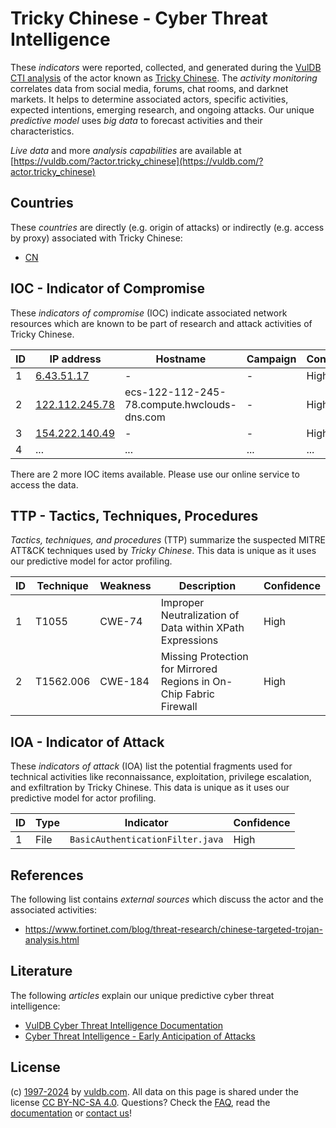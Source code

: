 # Tricky Chinese - Cyber Threat Intelligence

These _indicators_ were reported, collected, and generated during the [VulDB CTI analysis](https://vuldb.com/?kb.cti) of the actor known as [Tricky Chinese](https://vuldb.com/?actor.tricky_chinese). The _activity monitoring_ correlates data from social media, forums, chat rooms, and darknet markets. It helps to determine associated actors, specific activities, expected intentions, emerging research, and ongoing attacks. Our unique _predictive model_ uses _big data_ to forecast activities and their characteristics.

_Live data_ and more _analysis capabilities_ are available at [https://vuldb.com/?actor.tricky_chinese](https://vuldb.com/?actor.tricky_chinese)

## Countries

These _countries_ are directly (e.g. origin of attacks) or indirectly (e.g. access by proxy) associated with Tricky Chinese:

* [CN](https://vuldb.com/?country.cn)

## IOC - Indicator of Compromise

These _indicators of compromise_ (IOC) indicate associated network resources which are known to be part of research and attack activities of Tricky Chinese.

ID | IP address | Hostname | Campaign | Confidence
-- | ---------- | -------- | -------- | ----------
1 | [6.43.51.17](https://vuldb.com/?ip.6.43.51.17) | - | - | High
2 | [122.112.245.78](https://vuldb.com/?ip.122.112.245.78) | ecs-122-112-245-78.compute.hwclouds-dns.com | - | High
3 | [154.222.140.49](https://vuldb.com/?ip.154.222.140.49) | - | - | High
4 | ... | ... | ... | ...

There are 2 more IOC items available. Please use our online service to access the data.

## TTP - Tactics, Techniques, Procedures

_Tactics, techniques, and procedures_ (TTP) summarize the suspected MITRE ATT&CK techniques used by _Tricky Chinese_. This data is unique as it uses our predictive model for actor profiling.

ID | Technique | Weakness | Description | Confidence
-- | --------- | -------- | ----------- | ----------
1 | T1055 | CWE-74 | Improper Neutralization of Data within XPath Expressions | High
2 | T1562.006 | CWE-184 | Missing Protection for Mirrored Regions in On-Chip Fabric Firewall | High

## IOA - Indicator of Attack

These _indicators of attack_ (IOA) list the potential fragments used for technical activities like reconnaissance, exploitation, privilege escalation, and exfiltration by Tricky Chinese. This data is unique as it uses our predictive model for actor profiling.

ID | Type | Indicator | Confidence
-- | ---- | --------- | ----------
1 | File | `BasicAuthenticationFilter.java` | High

## References

The following list contains _external sources_ which discuss the actor and the associated activities:

* https://www.fortinet.com/blog/threat-research/chinese-targeted-trojan-analysis.html

## Literature

The following _articles_ explain our unique predictive cyber threat intelligence:

* [VulDB Cyber Threat Intelligence Documentation](https://vuldb.com/?kb.cti)
* [Cyber Threat Intelligence - Early Anticipation of Attacks](https://www.scip.ch/en/?labs.20201022)

## License

(c) [1997-2024](https://vuldb.com/?kb.changelog) by [vuldb.com](https://vuldb.com/?kb.about). All data on this page is shared under the license [CC BY-NC-SA 4.0](https://creativecommons.org/licenses/by-nc-sa/4.0/). Questions? Check the [FAQ](https://vuldb.com/?kb.faq), read the [documentation](https://vuldb.com/?kb) or [contact us](https://vuldb.com/?contact)!
